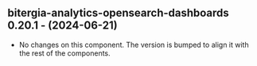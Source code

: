   ## bitergia-analytics-opensearch-dashboards 0.20.1 - (2024-06-21)
  
  * No changes on this component. The version is bumped to align it
    with the rest of the components.
